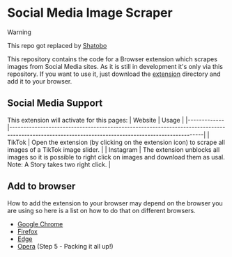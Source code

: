 # Social Media Image Scraper

> [!warning]
> This repo got replaced by [Shatobo](https://github.com/edwin-shdw/Shatobo)

This repository contains the code for a Browser extension which scrapes images from Social Media
sites. As it is still in development it's only via this repository. If you want to use it, just
download the [extension](./extension) directory and add it to your browser.

## Social Media Support
This extension will activate for this pages:
| Website     | Usage                                                                                                                                             |
|-------------|---------------------------------------------------------------------------------------------------------------------------------------------------|
| TikTok      | Open the extension (by clicking on the extension icon) to scrape all images of a TikTok image slider.                                             |
| Instagram   | The extension unblocks all images so it is possible to right click on images and download them as usal. <br> Note: A Story takes two right click. |

## Add to browser

How to add the extension to your browser may depend on the browser you are using so here is a list on how to do that
on different browsers.

- [Google Chrome](https://developer.chrome.com/docs/extensions/mv3/getstarted/development-basics/#load-unpacked)
- [Firefox](https://extensionworkshop.com/documentation/develop/temporary-installation-in-firefox/)
- [Edge](https://learn.microsoft.com/en-us/microsoft-edge/extensions-chromium/getting-started/extension-sideloading)
- [Opera](https://dev.opera.com/extensions/basics/#step-5--packing-it-all-up) (Step 5 - Packing it all up!)
